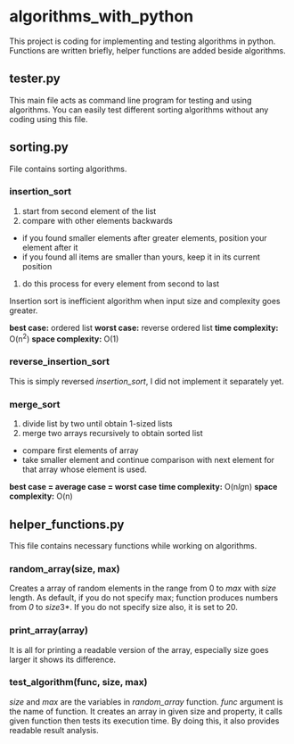# algorithms_with_python

This project is coding for implementing and testing algorithms in python. Functions are written briefly, helper functions are added beside algorithms.

## tester.py

This main file acts as command line program for testing and using algorithms. You can easily test different sorting algorithms without any coding using this file.

## sorting.py

File contains sorting algorithms.

### insertion_sort

1. start from second element of the list
1. compare with other elements backwards
  - if you found smaller elements after greater elements, position your element after it
  - if you found all items are smaller than yours, keep it in its current position
1. do this process for every element from second to last

Insertion sort is inefficient algorithm when input size and complexity goes greater.

**best case:** ordered list
**worst case:** reverse ordered list
**time complexity:** O(n<sup>2</sup>)
**space complexity:** O(1)

### reverse_insertion_sort

This is simply reversed *insertion_sort*, I did not implement it separately yet.

### merge_sort

1. divide list by two until obtain 1-sized lists
1. merge two arrays recursively to obtain sorted list
  - compare first elements of array
  - take smaller element and continue comparison with next element for that array whose element is used.

**best case = average case = worst case**
**time complexity:** O(n*lg*n)
**space complexity:** O(n)

## helper_functions.py

This file contains necessary functions while working on algorithms.

### random_array(size, max)

Creates a array of random elements in the range from 0 to *max* with *size* length. As default, if you do not specify max; function produces numbers from *0* to *size*3*. If you do not specify size also, it is set to 20.

### print_array(array)

It is all for printing a readable version of the array, especially size goes larger it shows its difference.

### test_algorithm(func, size, max)

*size* and *max* are the variables in *random_array* function. *func* argument is the name of function. It creates an array in given size and property, it calls given function then tests its execution time. By doing this, it also provides readable result analysis.
